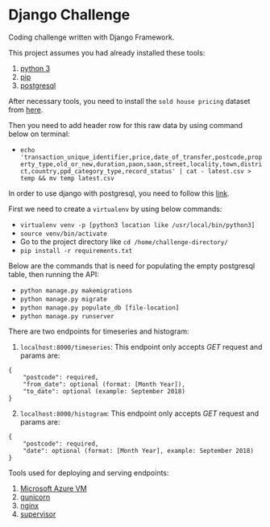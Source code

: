 # Django Challenge
Coding challenge written with Django Framework.

This project assumes you had already installed these tools:
1. [python 3](https://realpython.com/installing-python/)
2. [pip](https://www.makeuseof.com/tag/install-pip-for-python/)
3. [postgresql](http://postgresguide.com/setup/install.html)

After necessary tools, you need to install the `sold house pricing` dataset from [here](https://data.gov.uk/dataset/4c9b7641-cf73-4fd9-869a-4bfeed6d440e/hm-land-registry-price-paid-data).

Then you need to add header row for this raw data by using command below on terminal:
* `echo 'transaction_unique_identifier,price,date_of_transfer,postcode,property_type,old_or_new,duration,paon,saon,street,locality,town,district,country,ppd_category_type,record_status' | cat - latest.csv > temp && mv temp latest.csv`

In order to use django with postgresql, you need to follow this [link](https://www.digitalocean.com/community/tutorials/how-to-use-postgresql-with-your-django-application-on-ubuntu-14-04).

First we need to create a `virtualenv` by using below commands:
* `virtualenv venv -p [python3 location like /usr/local/bin/python3]`
* `source venv/bin/activate`
* Go to the project directory like `cd /home/challenge-directory/`
* `pip install -r requirements.txt`

Below are the commands that is need for populating the empty postgresql table, then running the API:
* `python manage.py makemigrations`
* `python manage.py migrate`
* `python manage.py populate_db [file-location]`
* `python manage.py runserver`


There are two endpoints for timeseries and histogram:
1. `localhost:8000/timeseries`:
This endpoint only accepts *GET* request and params are:
```
{
	"postcode": required,
	"from_date": optional (format: [Month Year]),
	"to_date": optional (example: September 2018)
}
```

2. `localhost:8000/histogram`:
This endpoint only accepts *GET* request and params are:
```
{
	"postcode": required,
	"date": optional (format: [Month Year], example: September 2018)
}
```

Tools used for deploying and serving endpoints:
1. [Microsoft Azure VM](https://azure.microsoft.com/tr-tr/services/virtual-machines/)
2. [gunicorn](https://gunicorn.org/)
3. [nginx](https://www.nginx.com/)
4. [supervisor](http://supervisord.org/introduction.html)
